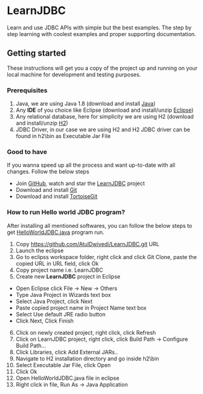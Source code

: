 # LearnJDBC
Learn and use JDBC APIs with simple but the best examples. The step by step learning with coolest examples and proper supporting documentation.

## Getting started
These instructions will get you a copy of the project up and running on your local machine for development and testing purposes.

### Prerequisites
1. Java, we are using Java 1.8 (download and install [Java](http://www.oracle.com/technetwork/java/javase/downloads/jdk8-downloads-2133151.html))
2. Any **IDE** of you choice like Eclipse (download and install/unzip [Eclipse](http://www.eclipse.org/downloads/packages/eclipse-ide-java-ee-developers/neon1a))
3. Any relational database, here for simplicity we are using H2 (download and install/unzip [H2](http://www.h2database.com/html/download.html))
4. JDBC Driver, in our case we are using H2 and H2 JDBC driver can be found in h2\bin as Executable Jar File

### Good to have
If you wanna speed up all the process and want up-to-date with all changes. Follow the below steps

* Join [GitHub](https://github.com/join), watch and star the [LearnJDBC](https://github.com/AtulDwivedi/LearnJDBC) project  
* Download and install [Git](https://git-scm.com/downloads)
* Download and install [TortoiseGit](https://tortoisegit.org/download/)

### How to run Hello world JDBC program?
After installing all mentioned softwares, you can follow the below steps to get [HelloWorldJDBC.java](https://github.com/AtulDwivedi/LearnJDBC/blob/master/src/com/atuldwivedi/learnjdbc/basic/HelloWorldJDBC.java) program run.

1. Copy https://github.com/AtulDwivedi/LearnJDBC.git URL
2. Launch the eclipse
3. Go to eclipss workspace folder, right click and click Git Clone, paste the copied URL in URL field, click Ok
4. Copy project name i.e. LearnJDBC
5. Create new **LearnJDBC** project in Eclipse
  * Open Eclipse click File -> New -> Others
  * Type Java Project in Wizards text box
  * Select Java Project, click Next
  * Paste copied project name in Project Name text box
  * Select Use default JRE radio button
  * Click Next, Click Finish
6. Click on newly created project, right click, click Refresh
7. Click on LearnJDBC project, right click, click Build Path -> Configure Build Path...
8. Click Libraries, click Add External JARs..
9. Navigate to H2 installation directory and go inside h2\bin
10. Select Executable Jar File, click Open
11. Click Ok
12. Open HelloWorldJDBC.java file in eclipse
13. Right click in file, Run As -> Java Application


